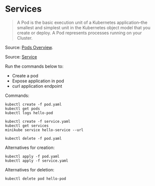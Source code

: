 # Services

> A Pod is the basic execution unit of a Kubernetes application–the smallest
> and simplest unit in the Kubernetes object model that you create or deploy. A
> Pod represents processes running on your Cluster.

Source: [Pods Overview](https://kubernetes.io/docs/concepts/workloads/pods/pod-overview/).

Source: [Service](https://kubernetes.io/docs/concepts/services-networking/service/)

Run the commands below to:

- Create a pod
- Expose application in pod
- curl application endpoint

Commands:

    kubectl create -f pod.yaml
    kubectl get pods
    kubectl logs hello-pod 

    kubectl create -f service.yaml
    kubectl get services
    minikube service hello-service --url

    kubectl delete -f pod.yaml

Alternatives for creation:

    kubectl apply -f pod.yaml
    kubectl apply -f service.yaml

Alternatives for deletion:

    kubectl delete pod hello-pod

